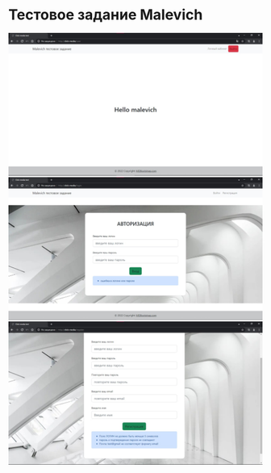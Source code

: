 # Тестовое задание Malevich

![preview](assets/images/1.jpg)
![preview](assets/images/2.jpg)
![preview](assets/images/3.jpg)